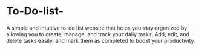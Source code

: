 # To-Do-list-
A simple and intuitive to-do list website that helps you stay organized by allowing you to create, manage, and track your daily tasks. Add, edit, and delete tasks easily, and mark them as completed to boost your productivity.

